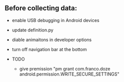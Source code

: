 
## Before collecting data:
- enable USB debugging in Android devices
- update definition.py
- diable animaitons in developer options
- turn off navigation bar at the bottom

- TODO
  - give premission "pm grant com.franco.doze android.permission.WRITE_SECURE_SETTINGS"

